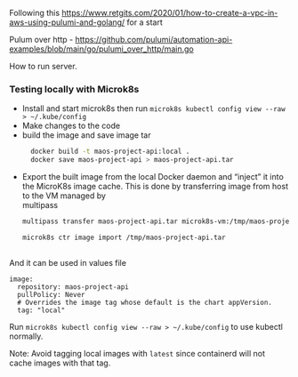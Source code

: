 Following this https://www.retgits.com/2020/01/how-to-create-a-vpc-in-aws-using-pulumi-and-golang/ for a start

Pulum over http - https://github.com/pulumi/automation-api-examples/blob/main/go/pulumi_over_http/main.go

How to run server.

### Testing locally with Microk8s
- Install and start microk8s then run `microk8s kubectl config view --raw > ~/.kube/config`
- Make changes to the code
- build the image and save image tar 
  ```sh 
    docker build -t maos-project-api:local .
    docker save maos-project-api > maos-project-api.tar
  ```
- Export the built image from the local Docker daemon and “inject” it into the MicroK8s image cache. This is done by transferring image from host to the VM managed by  
  multipass 
    ```sh
    multipass transfer maos-project-api.tar microk8s-vm:/tmp/maos-project-api.tar

    microk8s ctr image import /tmp/maos-project-api.tar
       
    ```
And it can be used in values file
```
image:
  repository: maos-project-api
  pullPolicy: Never
  # Overrides the image tag whose default is the chart appVersion.
  tag: "local"
```

Run `microk8s kubectl config view --raw > ~/.kube/config` to use kubectl normally.  

Note: Avoid tagging local images with `latest` since containerd will not cache images with that tag.
